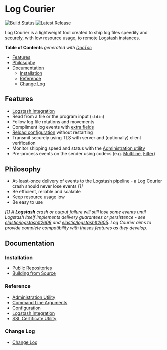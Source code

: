 # Log Courier

[![Build Status](https://img.shields.io/travis/driskell/log-courier/master.svg)](https://travis-ci.org/driskell/log-courier)
[![Latest Release](https://img.shields.io/github/release/driskell/log-courier.svg)](https://github.com/driskell/log-courier/releases/latest)

Log Courier is a lightweight tool created to ship log files speedily and
securely, with low resource usage, to remote [Logstash](http://logstash.net)
instances.

<!-- START doctoc generated TOC please keep comment here to allow auto update -->
<!-- DON'T EDIT THIS SECTION, INSTEAD RE-RUN doctoc TO UPDATE -->
**Table of Contents**  *generated with [DocToc](https://github.com/thlorenz/doctoc)*

- [Features](#features)
- [Philosophy](#philosophy)
- [Documentation](#documentation)
  - [Installation](#installation)
  - [Reference](#reference)
  - [Change Log](#change-log)

<!-- END doctoc generated TOC please keep comment here to allow auto update -->

## Features

* [Logstash Integration](docs/LogstashIntegration.md)
* Read from a file or the program input (`stdin`)
* Follow log file rotations and movements
* Compliment log events with [extra fields](docs/Configuration.md#fields)
* [Reload configuration](docs/Configuration.md#reloading) without restarting
* Transmit securely using TLS with server and (optionally) client verification
* Monitor shipping speed and status with the
[Administration utility](docs/AdministrationUtility.md)
* Pre-process events on the sender using codecs
(e.g. [Multiline](docs/codecs/Multiline.md), [Filter](docs/codecs/Filter.md))

## Philosophy

* At-least-once delivery of events to the Logstash pipeline - a Log Courier
crash should never lose events *[1]*
* Be efficient, reliable and scalable
* Keep resource usage low
* Be easy to use

*[1] A __Logstash__ crash or output failure will still lose some events until
Logstash itself implements delivery guarantees or persistence - see
[elastic/logstash#2609](https://github.com/elastic/logstash/issues/2609) and
[elastic/logstash#2605](https://github.com/elastic/logstash/issues/2605). Log
Courier aims to provide complete compatibility with theses features as they
develop.*

## Documentation

### Installation

* [Public Repositories](docs/PublicRepositories.md)
* [Building from Source](docs/BuildingFromSource.md)

### Reference

* [Administration Utility](docs/AdministrationUtility.md)
* [Command Line Arguments](docs/CommandLineArguments.md)
* [Configuration](docs/Configuration.md)
* [Logstash Integration](docs/LogstashIntegration.md)
* [SSL Certificate Utility](docs/SSLCertificateUtility.md)

### Change Log

* [Change Log](CHANGELOG.md)
